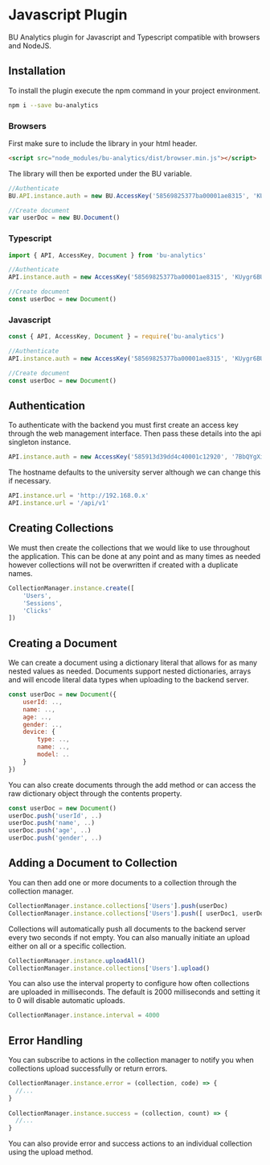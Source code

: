 # Javascript Plugin

BU Analytics plugin for Javascript and Typescript compatible with browsers and NodeJS.

## Installation

To install the plugin execute the npm command in your project environment.

```bash
npm i --save bu-analytics
```

### Browsers

First make sure to include the library in your html header.

```html
<script src="node_modules/bu-analytics/dist/browser.min.js"></script>
```

The library will then be exported under the BU variable.

```javascript
//Authenticate
BU.API.instance.auth = new BU.AccessKey('58569825377ba00001ae8315', 'KUygr6BUxhEtsSQ1RJYla2UCtiEE8R')

//Create document
var userDoc = new BU.Document()
```

### Typescript

```javascript
import { API, AccessKey, Document } from 'bu-analytics'

//Authenticate
API.instance.auth = new AccessKey('58569825377ba00001ae8315', 'KUygr6BUxhEtsSQ1RJYla2UCtiEE8R')

//Create document
const userDoc = new Document()
```

### Javascript

```javascript
const { API, AccessKey, Document } = require('bu-analytics')

//Authenticate
API.instance.auth = new AccessKey('58569825377ba00001ae8315', 'KUygr6BUxhEtsSQ1RJYla2UCtiEE8R')

//Create document
const userDoc = new Document()
```

## Authentication

To authenticate with the backend you must first create an access key through the web management interface. Then pass these details into the api singleton instance.

```javascript
API.instance.auth = new AccessKey('585913d39dd4c40001c12920', '7BbQYgXi21A56D8ofOypaIkJDUjqoo')
```

The hostname defaults to the university server although we can change this if necessary.

```javascript
API.instance.url = 'http://192.168.0.x'
API.instance.url = '/api/v1'
```

## Creating Collections

We must then create the collections that we would like to use throughout the application. 
This can be done at any point and as many times as needed however collections will not be overwritten if created with a duplicate names.

```javascript
CollectionManager.instance.create([
    'Users',
    'Sessions',
    'Clicks'
])
```

## Creating a Document

We can create a document using a dictionary literal that allows for as many nested values as needed. 
Documents support nested dictionaries, arrays and will encode literal data types when uploading to the backend server.

```javascript
const userDoc = new Document({
    userId: ..,
    name: ..,
    age: ..,
    gender: ..,
    device: {
        type: ..,
        name: ..,
        model: ..
    }
})
```

You can also create documents through the add method or can access the raw dictionary object through the contents property.

```javascript
const userDoc = new Document()
userDoc.push('userId', ..)
userDoc.push('name', ..)
userDoc.push('age', ..)
userDoc.push('gender', ..)
```

## Adding a Document to Collection

You can then add one or more documents to a collection through the collection manager.

```javascript
CollectionManager.instance.collections['Users'].push(userDoc)
CollectionManager.instance.collections['Users'].push([ userDoc1, userDoc2, userDoc3 ])
```

Collections will automatically push all documents to the backend server every two seconds if not empty. 
You can also manually initiate an upload either on all or a specific collection.

```javascript
CollectionManager.instance.uploadAll()
CollectionManager.instance.collections['Users'].upload()
```

You can also use the interval property to configure how often collections are uploaded in milliseconds. 
The default is 2000 milliseconds and setting it to 0 will disable automatic uploads.

```javascript
CollectionManager.instance.interval = 4000
```

## Error Handling

You can subscribe to actions in the collection manager to notify you when collections upload successfully or return errors.

```javascript
CollectionManager.instance.error = (collection, code) => {
  //...
}
 
CollectionManager.instance.success = (collection, count) => {
  //...
}
```

You can also provide error and success actions to an individual collection using the upload method.